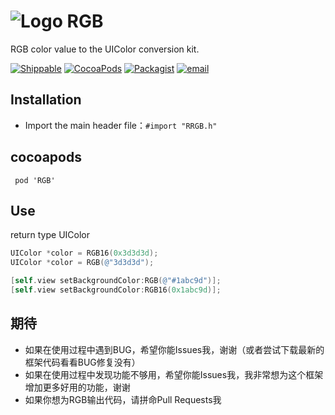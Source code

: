  ![Logo](https://github.com/roycms/RGB/blob/master/RGB/logo.png)
 RGB
===
RGB color value to the UIColor conversion kit.

[![Shippable](https://img.shields.io/shippable/5444c5ecb904a4b21567b0ff.svg?maxAge=2592000?style=flat-square)](https://github.com/roycms/RAlertView)
[![CocoaPods](https://img.shields.io/badge/pod-0.0.1-red.svg)](http://cocoapods.org/?q=RAlertView)
[![Packagist](https://img.shields.io/packagist/l/doctrine/orm.svg?maxAge=2592000?style=flat-square)](https://github.com/roycms/RAlertView/blob/master/LICENSE)
[![email](https://img.shields.io/badge/%20email%20-%20roycms%40qq.com%20-yellowgreen.svg)](mailto:roycms@qq.com)

## Installation
- Import the main header file：`#import "RRGB.h"`

## cocoapods 
`  pod 'RGB' `

## Use 
return type UIColor
```objective-c
UIColor *color = RGB16(0x3d3d3d);
UIColor *color = RGB(@"3d3d3d");

[self.view setBackgroundColor:RGB(@"#1abc9d")];
[self.view setBackgroundColor:RGB16(0x1abc9d)];
```

## 期待
* 如果在使用过程中遇到BUG，希望你能Issues我，谢谢（或者尝试下载最新的框架代码看看BUG修复没有）
* 如果在使用过程中发现功能不够用，希望你能Issues我，我非常想为这个框架增加更多好用的功能，谢谢
* 如果你想为RGB输出代码，请拼命Pull Requests我
